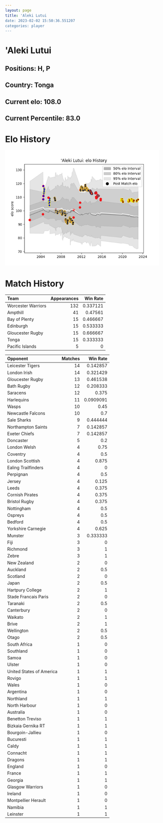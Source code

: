 ```yaml
---  
layout: page  
title: 'Aleki Lutui  
date: 2023-02-02 15:50:36.551207  
categories: player  
---
```

# 'Aleki Lutui

## Positions: H, P

## Country: Tonga

## Current elo: 108.0

## Current Percentile: 83.0

# Elo History


![elo history](history_'AlekiLutui.png)
# Match History


| Team               |   Appearances |   Win Rate |
|:-------------------|--------------:|-----------:|
| Worcester Warriors |           132 |   0.337121 |
| Ampthill           |            41 |   0.47561  |
| Bay of Plenty      |            15 |   0.466667 |
| Edinburgh          |            15 |   0.533333 |
| Gloucester Rugby   |            15 |   0.666667 |
| Tonga              |            15 |   0.333333 |
| Pacific Islands    |             5 |   0        |

| Opponent                 |   Matches |   Win Rate |
|:-------------------------|----------:|-----------:|
| Leicester Tigers         |        14 |  0.142857  |
| London Irish             |        14 |  0.321429  |
| Gloucester Rugby         |        13 |  0.461538  |
| Bath Rugby               |        12 |  0.208333  |
| Saracens                 |        12 |  0.375     |
| Harlequins               |        11 |  0.0909091 |
| Wasps                    |        10 |  0.45      |
| Newcastle Falcons        |        10 |  0.7       |
| Sale Sharks              |         9 |  0.444444  |
| Northampton Saints       |         7 |  0.142857  |
| Exeter Chiefs            |         7 |  0.142857  |
| Doncaster                |         5 |  0.2       |
| London Welsh             |         4 |  0.75      |
| Coventry                 |         4 |  0.5       |
| London Scottish          |         4 |  0.875     |
| Ealing Trailfinders      |         4 |  0         |
| Perpignan                |         4 |  0.5       |
| Jersey                   |         4 |  0.125     |
| Leeds                    |         4 |  0.375     |
| Cornish Pirates          |         4 |  0.375     |
| Bristol Rugby            |         4 |  0.375     |
| Nottingham               |         4 |  0.5       |
| Ospreys                  |         4 |  0.5       |
| Bedford                  |         4 |  0.5       |
| Yorkshire Carnegie       |         4 |  0.625     |
| Munster                  |         3 |  0.333333  |
| Fiji                     |         3 |  0         |
| Richmond                 |         3 |  1         |
| Zebre                    |         3 |  1         |
| New Zealand              |         2 |  0         |
| Auckland                 |         2 |  0.5       |
| Scotland                 |         2 |  0         |
| Japan                    |         2 |  0.5       |
| Hartpury College         |         2 |  1         |
| Stade Francais Paris     |         2 |  0         |
| Taranaki                 |         2 |  0.5       |
| Canterbury               |         2 |  0         |
| Waikato                  |         2 |  1         |
| Brive                    |         2 |  1         |
| Wellington               |         2 |  0.5       |
| Otago                    |         2 |  0.5       |
| South Africa             |         1 |  0         |
| Southland                |         1 |  0         |
| Samoa                    |         1 |  0         |
| Ulster                   |         1 |  0         |
| United States of America |         1 |  1         |
| Rovigo                   |         1 |  1         |
| Wales                    |         1 |  0         |
| Argentina                |         1 |  0         |
| Northland                |         1 |  1         |
| North Harbour            |         1 |  0         |
| Australia                |         1 |  0         |
| Benetton Treviso         |         1 |  1         |
| Bizkaia Gernika RT       |         1 |  1         |
| Bourgoin-Jallieu         |         1 |  0         |
| Bucuresti                |         1 |  1         |
| Caldy                    |         1 |  1         |
| Connacht                 |         1 |  1         |
| Dragons                  |         1 |  1         |
| England                  |         1 |  0         |
| France                   |         1 |  1         |
| Georgia                  |         1 |  1         |
| Glasgow Warriors         |         1 |  0         |
| Ireland                  |         1 |  0         |
| Montpellier Herault      |         1 |  0         |
| Namibia                  |         1 |  1         |
| Leinster                 |         1 |  1         |